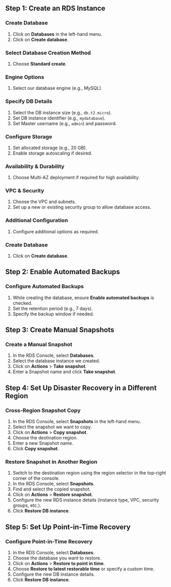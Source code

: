 ## Step 1: Create an RDS Instance

### Create Database
1. Click on **Databases** in the left-hand menu.
2. Click on **Create database**.

### Select Database Creation Method
1. Choose **Standard create**.

### Engine Options
1. Select our database engine (e.g., MySQL).

### Specify DB Details
1. Select the DB instance size (e.g., `db.t2.micro`).
2. Set DB instance identifier (e.g., `mydatabase`).
3. Set Master username (e.g., `admin`) and password.

### Configure Storage
1. Set allocated storage (e.g., 20 GB).
2. Enable storage autoscaling if desired.

### Availability & Durability
1. Choose Multi-AZ deployment if required for high availability.

### VPC & Security
1. Choose the VPC and subnets.
2. Set up a new or existing security group to allow database access.

### Additional Configuration
1. Configure additional options as required.

### Create Database
1. Click on **Create database**.

## Step 2: Enable Automated Backups

### Configure Automated Backups
1. While creating the database, ensure **Enable automated backups** is checked.
2. Set the retention period (e.g., 7 days).
3. Specify the backup window if needed.

## Step 3: Create Manual Snapshots

### Create a Manual Snapshot
1. In the RDS Console, select **Databases**.
2. Select the database instance we created.
3. Click on **Actions** > **Take snapshot**.
4. Enter a Snapshot name and click **Take snapshot**.

## Step 4: Set Up Disaster Recovery in a Different Region

### Cross-Region Snapshot Copy
1. In the RDS Console, select **Snapshots** in the left-hand menu.
2. Select the snapshot we want to copy.
3. Click on **Actions** > **Copy snapshot**.
4. Choose the destination region.
5. Enter a new Snapshot name.
6. Click **Copy snapshot**.

### Restore Snapshot in Another Region
1. Switch to the destination region using the region selector in the top-right corner of the console.
2. In the RDS Console, select **Snapshots**.
3. Find and select the copied snapshot.
4. Click on **Actions** > **Restore snapshot**.
5. Configure the new RDS instance details (instance type, VPC, security groups, etc.).
6. Click **Restore DB instance**.

## Step 5: Set Up Point-in-Time Recovery

### Configure Point-in-Time Recovery
1. In the RDS Console, select **Databases**.
2. Choose the database you want to restore.
3. Click on **Actions** > **Restore to point in time**.
4. Choose **Restore to latest restorable time** or specify a custom time.
5. Configure the new DB instance details.
6. Click **Restore DB instance**.